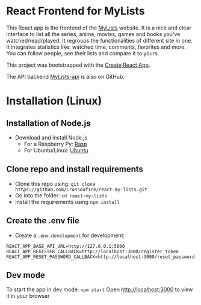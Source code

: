 # React Frontend for MyLists
This React app is the frontend of the [MyLists](https://mylists.info) website. It is a nice and clear interface to list all the series, anime, movies, games and books you've watched/read/played. 
It regroups the functionalities of different site in one. It integrates statistics like: watched time, comments, favorites and more. You can follow people, see their lists and compare it to yours.

This project was bootstrapped with the [Create React App](https://github.com/facebook/create-react-app).

The API backend [MyLists-api](https://github.com/Crossoufire/MyLists-api) is also on GitHub.

# Installation (Linux)

## Installation of Node.js
- Download and install Node.js
  - For a Raspberry Py: [Rasp](https://pimylifeup.com/raspberry-pi-nodejs/) 
  - For Ubuntu/Linux: [Ubuntu](https://deb.nodesource.com/)

## Clone repo and install requirements
- Clone this repo using: `git clone https://github.com/Crossoufire/react-my-lists.git`
- Go into the folder: `cd react-my-lists` 
- Install the requirements using `npm install`

## Create the .env file
- Create a `.env.development` for development:
```
REACT_APP_BASE_API_URL=http://127.0.0.1:5000
REACT_APP_REGISTER_CALLBACK=http://localhost:3000/register_token
REACT_APP_RESET_PASSWORD_CALLBACK=http://localhost:3000/reset_password
```

## Dev mode
To start the app in dev mode: `npm start`
Open [http://localhost:3000](http://localhost:3000) to view it in your browser

